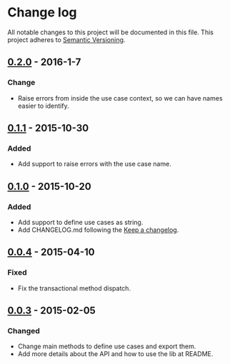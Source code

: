 # Change log

All notable changes to this project will be documented in this file.
This project adheres to [Semantic Versioning](http://semver.org/).

## [0.2.0] - 2016-1-7

### Change

- Raise errors from inside the use case context, so we can have names easier to identify.

## [0.1.1] - 2015-10-30

### Added

- Add support to raise errors with the use case name.

## [0.1.0] - 2015-10-20

### Added

- Add support to define use cases as string.
- Add CHANGELOG.md following the [Keep a changelog](http://keepachangelog.com/).

## [0.0.4] - 2015-04-10

### Fixed

- Fix the transactional method dispatch.

## [0.0.3] - 2015-02-05

### Changed

- Change main methods to define use cases and export them.
- Add more details about the API and how to use the lib at README.

[unreleased]: https://github.com/magnetis/caze/compare/v0.2.0...HEAD
[0.2.0]: https://github.com/magnetis/caze/compare/v0.1.1...v0.2.0
[0.1.1]: https://github.com/magnetis/caze/compare/v0.1.0...v0.1.1
[0.1.0]: https://github.com/magnetis/caze/compare/v0.0.4...v0.1.0
[0.0.4]: https://github.com/magnetis/caze/compare/v0.0.3...v0.0.4
[0.0.3]: https://github.com/magnetis/caze/compare/v0.0.2...v0.0.3
